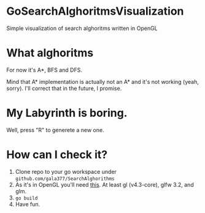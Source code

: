 # GoSearchAlghoritmsVisualization
Simple visualization of search alghoritms written in OpenGL

# What alghoritms 
For now it's A*, BFS and DFS.

Mind that A* implementation is actually not an A* and it's not working (yeah, sorry).
I'll correct that in the future, I promise.

# My Labyrinth is boring.

Well, press "R" to generete a new one.

# How can I check it?

1. Clone repo to your go workspace under `github.com/gala377/SearchAlghorithms`
2. As it's in OpenGL you'll need [this](https://github.com/go-gl). At least gl (v4.3-core), glfw 3.2, and glm.
3. `go build`
4. Have fun.

